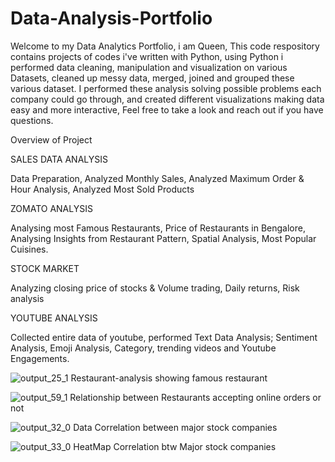 # Data-Analysis-Portfolio
Welcome to my Data Analytics Portfolio, i am Queen, This code respository contains projects of codes i've written with Python,
using Python i performed data cleaning, manipulation and visualization on various Datasets, cleaned up messy data, merged, joined and grouped these various dataset.
I performed these analysis solving possible problems each company could go through,
and created different visualizations making data easy and more interactive,
Feel free to take a look and reach out if you have questions.

Overview of Project 

SALES DATA ANALYSIS 

Data Preparation, Analyzed Monthly Sales, Analyzed Maximum Order & Hour Analysis, Analyzed Most Sold Products

ZOMATO ANALYSIS

Analysing most Famous Restaurants, Price of Restaurants in Bengalore, Analysing Insights from Restaurant Pattern, Spatial Analysis, Most Popular Cuisines.

STOCK MARKET

Analyzing closing price of stocks & Volume trading, Daily returns, Risk analysis

YOUTUBE ANALYSIS

Collected entire data of youtube, performed Text Data Analysis; Sentiment Analysis, Emoji Analysis, Category, trending videos and Youtube Engagements.
                                                  
                                                                                                   

![output_25_1](https://user-images.githubusercontent.com/109351896/179839945-aca5dbfc-7ecc-486d-96d6-10fee451f0be.png) Restaurant-analysis showing famous restaurant 

![output_59_1](https://user-images.githubusercontent.com/109351896/179843425-79eda807-d55d-45f0-8409-1a07f2f72a2d.png) Relationship between Restaurants accepting online orders or not

![output_32_0](https://user-images.githubusercontent.com/109351896/179840296-7406af76-3418-4cc6-a85c-d4d3ce4aa8d1.png) Data Correlation between major stock companies

![output_33_0](https://user-images.githubusercontent.com/109351896/179840318-089a892a-dd6d-46c0-a227-4a2dc2d9235c.png) HeatMap Correlation btw Major stock companies
